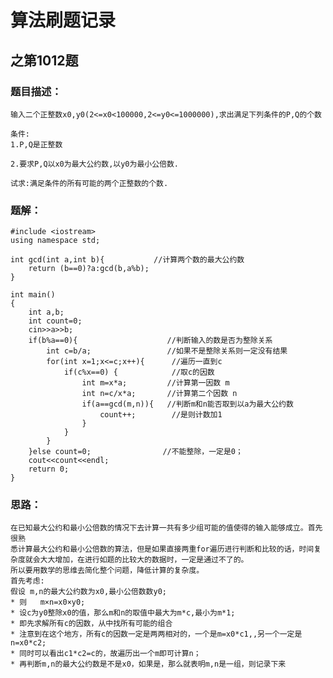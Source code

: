 # 算法刷题记录
## 之第1012题

### 题目描述：
```
输入二个正整数x0,y0(2<=x0<100000,2<=y0<=1000000),求出满足下列条件的P,Q的个数

条件:  
1.P,Q是正整数

2.要求P,Q以x0为最大公约数,以y0为最小公倍数.

试求:满足条件的所有可能的两个正整数的个数.
```

### 题解：
	#include <iostream>
	using namespace std;

	int gcd(int a,int b){           //计算两个数的最大公约数
    	return (b==0)?a:gcd(b,a%b);
	}

	int main()
	{
    	int a,b;
		int count=0;
		cin>>a>>b;
		if(b%a==0){                    //判断输入的数是否为整除关系
	    	int c=b/a;                 //如果不是整除关系则一定没有结果
	    	for(int x=1;x<=c;x++){	    //遍历一直到c
	    		if(c%x==0) {			//取c的因数
		        	int m=x*a;         //计算第一因数 m
		        	int n=c/x*a;       //计算第二个因数 n
		        	if(a==gcd(m,n)){   //判断m和n能否取到以a为最大公约数
		            	count++;		//是则计数加1
		        	}
		    	}
	    	} 
		}else count=0;                //不能整除，一定是0；
		cout<<count<<endl;
		return 0;
	}
### 思路：
```
在已知最大公约和最小公倍数的情况下去计算一共有多少组可能的值使得的输入能够成立。首先很熟
悉计算最大公约和最小公倍数的算法，但是如果直接两重for遍历进行判断和比较的话，时间复杂度就会大大增加，在进行如题的比较大的数据时，一定是通过不了的。
所以要用数学的思维去简化整个问题，降低计算的复杂度。
首先考虑:
假设 m,n的最大公约数为x0,最小公倍数数y0;
* 则   m×n=x0×y0;
* 设c为y0整除x0的值，那么m和n的取值中最大为m*c,最小为m*1;
* 即先求解所有c的因数，从中找所有可能的组合
* 注意到在这个地方，所有c的因数一定是两两相对的，一个是m=x0*c1,,另一个一定是n=x0*c2;
* 同时可以看出c1*c2=c的，故遍历出一个m即可计算n；
* 再判断m,n的最大公约数是不是x0，如果是，那么就表明m,n是一组，则记录下来
```

